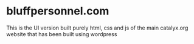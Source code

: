 # bluffpersonnel.com
This is the UI version built purely html, css and js of the main catalyx.org website that has been built using wordpress
